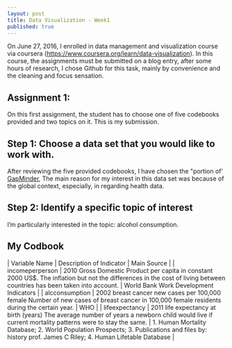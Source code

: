 ```yaml
---
layout: post
title: Data Visualization - Week1
published: true
---
```


On June 27, 2016, I enrolled in data management and visualization course via coursera (<https://www.coursera.org/learn/data-visualization>). In this course, the assignments must be submitted on a blog entry, after some hours of research, I chose Github for this task, mainly by convenience and the cleaning and focus sensation.

## Assignment 1: 
On this first assignment, the student has to choose one of five codebooks provided and two topics on it. This is my submission.

## Step 1: Choose a data set that you would like to work with.
After reviewing the five provided codebooks, I have chosen the "portion of' [GapMinder](https://d396qusza40orc.cloudfront.net/phoenixassets/data-management-visualization/GapMinder%20Codebook%20.pdf), The main reason for my interest in this data set was because of the global context, especially, in regarding health data. 

## Step 2: Identify a specific topic of interest
I’m particularly interested in the topic: alcohol consumption.



## My Codbook

| Variable Name   | Description of Indicator | Main Source |
| incomeperperson | 2010 Gross Domestic Product per capita in constant 2000 US$. The inflation but not the differences in the cost of living between countries has been taken into account. | World Bank Work Development Indicators                                                                                                                              |
| alcconsumption  | 2002 breast cancer new cases per 100,000 female Number of new cases of breast cancer in 100,000 female residents during the certain year. | WHO                                              |
| lifeexpectancy  | 2011 life expectancy at birth (years) The average number of years a newborn child would live if current mortality patterns were to stay the same.                       | 1. Human Mortality Database; 2. World Population Prospects; 3. Publications and files by: history prof. James C Riley; 4. Human Lifetable Database |


